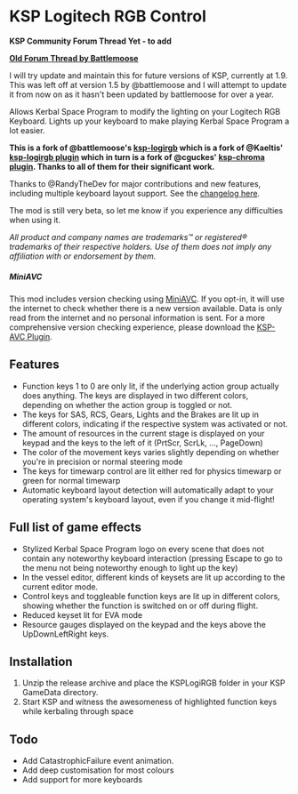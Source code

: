 # KSP Logitech RGB Control

**KSP Community Forum Thread Yet - to add**

**[Old Forum Thread by Battlemoose](https://forum.kerbalspaceprogram.com/index.php?/topic/169895-14-ksp-logitech-rgb-control-v111-2018-06-02/)**

I will try update and maintain this for future versions of KSP, currently at 1.9. This was left off at version 1.5 by @battlemoose and I will attempt to update it from now on as it hasn't been updated by battlemoose for over a year.

Allows Kerbal Space Program to modify the lighting on your Logitech RGB Keyboard.
Lights up your keyboard to make playing Kerbal Space Program a lot easier.

**This is a fork of @battlemoose's [ksp-logirgb](https://github.com/battlemoose/ksp-logirgb/) which is a fork of @Kaeltis' [ksp-logirgb plugin](https://github.com/Kaeltis/ksp-logirgb) which in turn is a fork of @cguckes' [ksp-chroma plugin](https://github.com/cguckes/ksp-chroma). Thanks to all of them for their significant work.**

Thanks to @RandyTheDev for major contributions and new features, including multiple keyboard layout support. See the [changelog here](https://github.com/battlemoose/ksp-logirgb/pull/1).

The mod is still very beta, so let me know if you experience any difficulties when using it.

*All product and company names are trademarks™ or registered® trademarks of their respective holders. Use of them does not imply any affiliation with or endorsement by them.*

##### MiniAVC

This mod includes version checking using [MiniAVC](http://forum.kerbalspaceprogram.com/threads/79745). If you opt-in, it will use the internet to check whether there is a new version available. Data is only read from the internet and no personal information is sent. For a more comprehensive version checking experience, please download the [KSP-AVC Plugin](http://forum.kerbalspaceprogram.com/threads/79745).

## Features

- Function keys 1 to 0 are only lit, if the underlying action group actually does anything. The keys are displayed in two different colors, depending on whether the action group is toggled or not.
- The keys for SAS, RCS, Gears, Lights and the Brakes are lit up in different colors, indicating if the respective system was activated or not.
- The amount of resources in the current stage is displayed on your keypad and the keys to the left of it (PrtScr, ScrLk, ..., PageDown)
- The color of the movement keys varies slightly depending on whether you're in precision or normal steering mode
- The keys for timewarp control are lit either red for physics timewarp or green for normal timewarp
- Automatic keyboard layout detection will automatically adapt to your operating system's keyboard layout, even if you change it mid-flight!

## Full list of game effects

- Stylized Kerbal Space Program logo on every scene that does not contain any noteworthy keyboard interaction (pressing Escape to go to the menu not being noteworthy enough to light up the key)
- In the vessel editor, different kinds of keysets are lit up according to the current editor mode.
- Control keys and toggleable function keys are lit up in different colors, showing whether the function is switched on or off during flight.
- Reduced keyset lit for EVA mode
- Resource gauges displayed on the keypad and the keys above the UpDownLeftRight keys.

## Installation

1. Unzip the release archive and place the KSPLogiRGB folder in your KSP GameData directory.
2. Start KSP and witness the awesomeness of highlighted function keys while kerbaling through space
 
## Todo

- Add CatastrophicFailure event animation.
- Add deep customisation for most colours
- Add support for more keyboards
